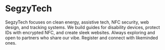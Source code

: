 # SegzyTech
SegzyTech focuses on clean energy, assistive tech, NFC security, web design, and tracking systems. We build guides for disability devices, protect IDs with encrypted NFC, and create sleek websites. Always exploring and open to partners who share our vibe. Register and connect with likeminded ones.
